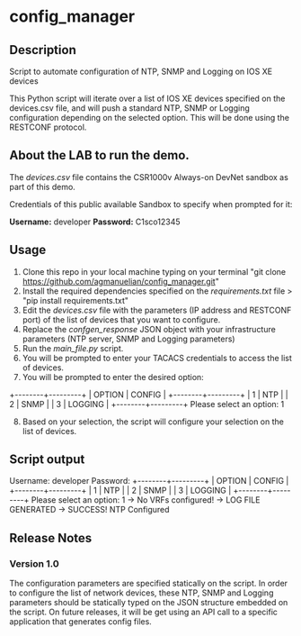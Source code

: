 # config_manager


## Description 
Script to automate configuration of NTP, SNMP and Logging on IOS XE devices

This Python script will iterate over a list of IOS XE devices specified on the devices.csv file, and will push a standard NTP, SNMP or Logging configuration depending on the selected option.
This will be done using the RESTCONF protocol.

## About the LAB to run the demo.

The _devices.csv_ file contains the CSR1000v Always-on DevNet sandbox as part of this demo. 

Credentials of this public available Sandbox to specify when prompted for it:

**Username:** developer
**Password:** C1sco12345

## Usage

1. Clone this repo in your local machine typing on your terminal "git clone https://github.com/agmanuelian/config_manager.git"
2. Install the required dependencies specified on the _requirements.txt_ file > "pip install requirements.txt"
3. Edit the _devices.csv_ file with the parameters (IP address and RESTCONF port) of the list of devices that you want to configure.
4. Replace the _confgen_response_ JSON object with your infrastructure parameters (NTP server, SNMP and Logging parameters)
5. Run the _main_file.py_ script.
6. You will be prompted to enter your TACACS credentials to access the list of devices.
7. You will be prompted to enter the desired option:

+--------+---------+
| OPTION |  CONFIG |
+--------+---------+
|   1    |   NTP   |
|   2    |   SNMP  |
|   3    | LOGGING |
+--------+---------+
Please select an option: 1

8. Based on your selection, the script will configure your selection on the list of devices.

## Script output

Username: developer
Password: 
+--------+---------+
| OPTION |  CONFIG |
+--------+---------+
|   1    |   NTP   |
|   2    |   SNMP  |
|   3    | LOGGING |
+--------+---------+
Please select an option: 1
-> No VRFs configured!
-> LOG FILE GENERATED
-> SUCCESS! NTP Configured

## Release Notes
### Version 1.0

The configuration parameters are specified statically on the script. In order to configure the list of network devices, these NTP, SNMP and Logging parameters should be statically typed on the JSON structure embedded on the script. On future releases, it will be get using an API call to a specific application that generates config files.
